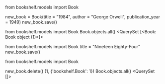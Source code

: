 <!-- creating the instance -->
from bookshelf.models import Book

new_book = Book(title = "1984", author = "George Orwell",  publication_year = 1949) 
new_book.save()

<!-- retrieving the instance -->
from bookshelf.models import Book
Book.objects.all()
<QuerySet [<Book: Book object (1)>]>

<!-- updating the instance -->
from bookshelf.models import Book
title = "Nineteen Eighty-Four"
new_book.save()

<!-- deleting the instance  -->
from bookshelf.models import Book

new_book.delete()
(1, {'bookshelf.Book': 1})
Book.objects.all()
<QuerySet []>